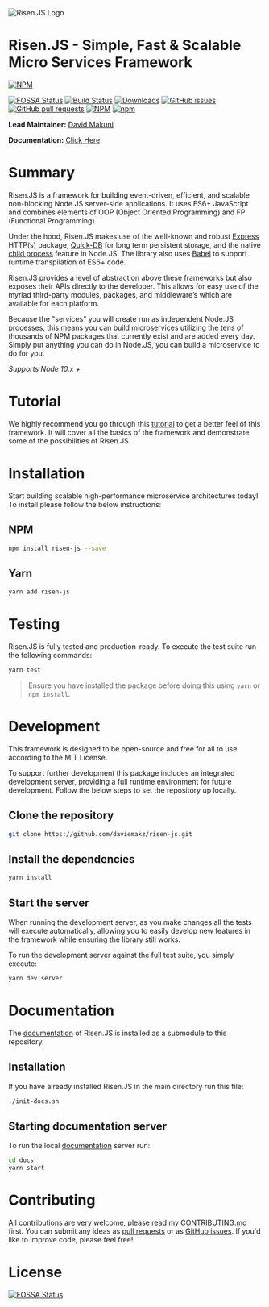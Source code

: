 <img src="https://daviemakz.github.io/risen-js/img/logo.png" alt="Risen.JS Logo" style="margin: 0 auto">

# Risen.JS - Simple, Fast & Scalable Micro Services Framework

[![NPM](https://nodei.co/npm/risen-js.png?compact=true)](https://www.npmjs.com/package/risen-js)

[![FOSSA Status](https://app.fossa.io/api/projects/git%2Bgithub.com%2Fdaviemakz%2Frisen-js.svg?type=shield)](https://app.fossa.io/projects/git%2Bgithub.com%2Fdaviemakz%2Frisen-js?ref=badge_shield)
[![Build Status](https://travis-ci.org/daviemakz/risen-js.svg?branch=master)](https://travis-ci.org/daviemakz/risen-js)
[![Downloads](https://img.shields.io/npm/dm/risen-js.svg)](https://www.npmjs.com/package/risen-js)
[![GitHub issues](https://img.shields.io/github/issues/daviemakz/risen-js)](https://github.com/daviemakz/risen-js/issues)
[![GitHub pull requests](https://img.shields.io/github/issues-pr/daviemakz/risen-js)](https://github.com/daviemakz/risen-js/pulls)
[![NPM](https://img.shields.io/npm/l/risen-js)](https://www.npmjs.com/package/risen-js)
[![npm](https://img.shields.io/npm/v/risen-js)](https://www.npmjs.com/package/risen-js)

**Lead Maintainer:** [David Makuni](https://github.com/daviemakz)

**Documentation:** [Click Here](https://daviemakz.github.io/risen-js/)

# Summary

Risen.JS is a framework for building event-driven, efficient, and scalable non-blocking Node.JS server-side applications. It uses ES6+ JavaScript and combines elements of OOP (Object Oriented Programming) and FP (Functional Programming).

Under the hood, Risen.JS makes use of the well-known and robust [Express](http://expressjs.com) HTTP(s) package, [Quick-DB](https://www.npmjs.com/package/quick.db) for long term persistent storage, and the native [child process](https://nodejs.org/api/child_process.html) feature in Node.JS. The library also uses [Babel](https://babeljs.io/) to support runtime transpilation of ES6+ code.

Risen.JS provides a level of abstraction above these frameworks but also exposes their APIs directly to the developer. This allows for easy use of the myriad third-party modules, packages, and middleware’s which are available for each platform.

Because the "services" you will create run as independent Node.JS processes, this means you can build microservices utilizing the tens of thousands of NPM packages that currently exist and are added every day. Simply put anything you can do in Node.JS, you can build a microservice to do for you.

_Supports Node 10.x +_

# Tutorial

We highly recommend you go through this [tutorial](https://daviemakz.github.io/risen-js/docs/settingup) to get a better feel of this framework. It will cover all the basics of the framework and demonstrate some of the possibilities of Risen.JS.

# Installation

Start building scalable high-performance microservice architectures today! To install please follow the below instructions:

## NPM

```sh
npm install risen-js --save
```

## Yarn

```sh
yarn add risen-js
```

# Testing

Risen.JS is fully tested and production-ready. To execute the test suite run the following commands:

```sh
yarn test
```

> Ensure you have installed the package before doing this using `yarn` or `npm install`.

# Development

This framework is designed to be open-source and free for all to use according to the MIT License.

To support further development this package includes an integrated development server, providing a full runtime environment for future development. Follow the below steps to set the repository up locally.

## Clone the repository

```sh
git clone https://github.com/daviemakz/risen-js.git
```

## Install the dependencies

```sh
yarn install
```

## Start the server

When running the development server, as you make changes all the tests will execute automatically, allowing you to easily develop new features in the framework while ensuring the library still works.

To run the development server against the full test suite, you simply execute:

```sh
yarn dev:server
```

# Documentation

The [documentation](https://daviemakz.github.io/risen-js/) of Risen.JS is installed as a submodule to this repository.

## Installation

If you have already installed Risen.JS in the main directory run this file:

```sh
./init-docs.sh
```

## Starting documentation server

To run the local [documentation](https://daviemakz.github.io/risen-js/) server run:

```sh
cd docs
yarn start
```

# Contributing

All contributions are very welcome, please read my [CONTRIBUTING.md](https://github.com/daviemakz/risen-js/blob/master/CONTRIBUTING.md) first. You can submit any ideas as [pull requests](https://github.com/daviemakz/risen-js/pulls) or as [GitHub issues](https://github.com/daviemakz/risen-js/issues). If you'd like to improve code, please feel free!

# License

[![FOSSA Status](https://app.fossa.io/api/projects/git%2Bgithub.com%2Fdaviemakz%2Frisen-js.svg?type=large)](https://app.fossa.io/projects/git%2Bgithub.com%2Fdaviemakz%2Frisen-js?ref=badge_large)
